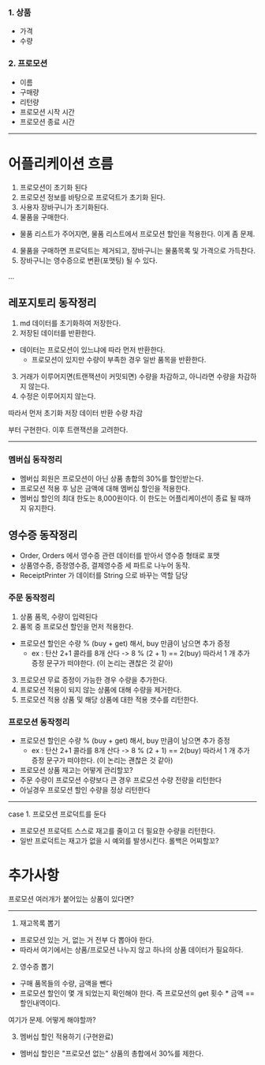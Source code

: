 ### 1. 상품
- 가격
- 수량

### 2. 프로모션

- 이름
- 구매량
- 리턴량
- 프로모션 시작 시간
- 프로모션 종료 시간

---

# 어플리케이션 흐름

1. 프로모션이 초기화 된다
2. 프로모션 정보를 바탕으로 프로덕트가 초기화 된다.
3. 사용자 장바구니가 초기화된다.
4. 물품을 구매한다.
- 물품 리스트가 주어지면, 물품 리스트에서 프로모션 할인을 적용한다. 이게 좀 문제.




4. 물품을 구매하면 프로덕트는 제거되고, 장바구니는 물품목록 및 가격으로 가득찬다.
5. 장바구니는 영수증으로 변환(포맷팅) 될 수 있다.

...

## 레포지토리 동작정리

1. md 데이터를 초기화하여 저장한다.
2. 저장된 데이터를 반환한다.
- 데이터는 프로모션이 있느냐에 따라 먼저 반환한다.
  - 프로모션이 있지만 수량이 부족한 경우 일반 품목을 반환한다.
3. 거래가 이루어지면(트랜잭션이 커밋되면) 수량을 차감하고, 아니라면 수량을 차감하지 않는다.
4. 수정은 이루어지지 않는다.

따라서 먼저 초기화 저장
데이터 반환
수량 차감

부터 구현한다. 이후 트랜잭션을 고려한다.


---

### 멤버십 동작정리

- 멤버십 회원은 프로모션이 아닌 상품 총합의 30%를 할인받는다.
- 프로모션 적용 후 남은 금액에 대해 멤버십 할인을 적용한다.
- 멤버십 할인의 최대 한도는 8,000원이다. 이 한도는 어플리케이션이 종료 될 때까지 유지한다.

## 영수증 동작정리

- Order, Orders 에서 영수증 관련 데이터를 받아서 영수증 형태로 포맷
- 상품영수증, 증정영수증, 결제영수증 세 파트로 나누어 동작.
- ReceiptPrinter 가 데이터를 String 으로 바꾸는 역할 담당

### 주문 동작정리

1. 상품 품목, 수량이 입력된다
2. 품목 중 프로모션 할인을 먼저 적용한다.
- 프로모션 할인은 수량 % (buy + get) 해서, buy 만큼이 남으면 추가 증정
  - ex : 탄산 2+1 콜라를 8개 산다 -> 8 % (2 + 1) == 2(buy) 따라서 1 개 추가 증정 문구가 떠야한다. (이 논리는 괜찮은 것 같아)
3. 프로모션 무료 증정이 가능한 경우 수량을 추가한다.
4. 프로모션 적용이 되지 않는 상품에 대해 수량을 제거한다.
5. 프로모션 적용 상품 및 해당 상품에 대한 적용 갯수를 리턴한다.

### 프로모션 동작정리

- 프로모션 할인은 수량 % (buy + get) 해서, buy 만큼이 남으면 추가 증정
  - ex : 탄산 2+1 콜라를 8개 산다 -> 8 % (2 + 1) == 2(buy) 따라서 1 개 추가 증정 문구가 떠야한다. (이 논리는 괜찮은 것 같아)
- 프로모션 상품 재고는 어떻게 관리할꼬?
- 주문 수량이 프로모션 수량보다 큰 경우 프로모션 수량 전량을 리턴한다
- 아닐경우 프로모션 할인 수량을 정상 리턴한다

---

case 1. 프로모션 프로덕트를 둔다
- 프로모션 프로덕트 스스로 재고를 줄이고 더 필요한 수량을 리턴한다.
- 일반 프로덕트는 재고가 없을 시 예외를 발생시킨다. 롤백은 어찌할꼬?




# 추가사항

프로모션 여러개가 붙어있는 상품이 있다면?


---

1. 재고목록 뽑기
- 프로모션 있는 거, 없는 거 전부 다 뽑아야 한다.
- 따라서 여기에서는 상품/프로모션 나누지 않고 하나의 상품 데이터가 필요하다.

2. 영수증 뽑기
- 구매 품목들의 수량, 금액을 뺀다
- 프로모션 할인이 몇 개 되었는지 확인해야 한다. 즉 프로모션의 get 횟수 * 금액 == 할인내역이다.

여기가 문제. 어떻게 해야할까?



3. 멤버십 할인 적용하기 (구현완료)
- 멤버십 할인은 "프로모션 없는" 상품의 총합에서 30%를 제한다.

